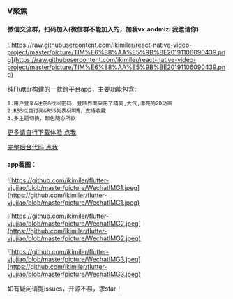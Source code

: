 ### V聚焦

#### 微信交流群，扫码加入(微信群不能加入的，加我vx:andmizi 我邀请你)
![https://raw.githubusercontent.com/ikimiler/react-native-video-project/master/picture/TIM%E6%88%AA%E5%9B%BE20191106090439.png](https://raw.githubusercontent.com/ikimiler/react-native-video-project/master/picture/TIM%E6%88%AA%E5%9B%BE20191106090439.png)

纯Flutter构建的一款跨平台app，主要功能包含:

    1.用户登录&注册&找回密码，登陆界面采用了精美,大气,漂亮的2D动画
    2.RSS栏目订阅&RSS列表&详情，支持收藏
    3.多主题切换，颜色随心所欲
    
[更多请自行下载体验,点我](https://www.lanzous.com/i56dj0d)

[完整后台代码,点我](https://github.com/ikimiler/flutter-vjujiao-server)

#### app截图：
![https://github.com/ikimiler/flutter-vjujiao/blob/master/picture/WechatIMG1.jpeg](https://github.com/ikimiler/flutter-vjujiao/blob/master/picture/WechatIMG1.jpeg)
    
![https://github.com/ikimiler/flutter-vjujiao/blob/master/picture/WechatIMG2.jpeg](https://github.com/ikimiler/flutter-vjujiao/blob/master/picture/WechatIMG2.jpeg)
    
![https://github.com/ikimiler/flutter-vjujiao/blob/master/picture/WechatIMG3.jpeg](https://github.com/ikimiler/flutter-vjujiao/blob/master/picture/WechatIMG3.jpeg)

如有疑问请提issues，开源不易，求star！


        

